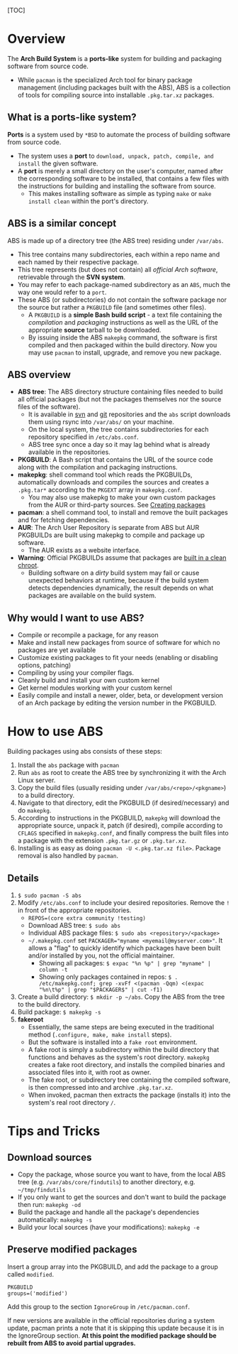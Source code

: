 [TOC]

# Overview
The **Arch Build System** is a **ports-like** system for building and packaging software from source code.
- While `pacman` is the specialized Arch tool for binary package management (including packages built with the ABS), ABS is a collection of tools for compiling source into installable `.pkg.tar.xz` packages.

## What is a ports-like system?
**Ports** is a system used by `*BSD` to automate the process of building software from source code.
- The system uses a **port** to `download, unpack, patch, compile, and install` the given  software.
- A **port** is merely a small directory on the user's computer, named after the corresponding software to be installed, that contains a few files with the instructions for building and installing the software from source.
	+ This makes installing software as simple as typing `make` or `make install clean` within the port's directory.

## ABS is a similar concept
ABS is made up of a directory tree (the ABS tree) residing under `/var/abs`.
- This tree contains many subdirectories, each within a repo name and each named by their respective package.
- This tree represents (but does not contain) all *official Arch software*, retrievable through the **SVN system**.
- You may refer to each package-named subdirectory as an `ABS`, much the way one would refer to a `port`.
- These ABS (or subdirectories) do not contain the software package nor the source but rather a `PKGBUILD` file (and sometimes other files).
	+ A `PKGBUILD` is a **simple Bash build script** - a text file containing the *compilation* and *packaging* instructions as well as the URL of the appropriate **source** tarball to be downloaded.
	+ By issuing inside the ABS `makepkg` command, the software is first compiled and then packaged within the build directory. Now you may use `pacman` to install, upgrade, and remove you new package.

## ABS overview
- **ABS tree**: The ABS directory structure containing files needed to build all official packages (but not the packages themselves nor the source files of the software).
	+ It is available in [svn](https://www.archlinux.org/svn/) and [git](https://projects.archlinux.org/svntogit/packages.git/) repositories and the `abs` script downloads them using rsync into `/var/abs/` on your machine.
	+ On the local system, the tree contains subdirectories for each repository specified in `/etc/abs.conf`.
	+ ABS tree sync once a day so it may lag behind what is already available in the repositories.
- **PKGBUILD**: A Bash script that contains the URL of the source code along with the compilation and packaging instructions.
- **makepkg**: shell command tool which reads the PKGBUILDs, automatically downloads and compiles the sources and creates a `.pkg.tar*` according to the `PKGEXT` array in `makepkg.conf`.
	+ You may also use makepkg to make your own custom packages from the AUR or third-party sources. See [Creating packages](https://wiki.archlinux.org/index.php/Creating_packages)
- **pacman**: a shell command tool, to install and remove the built packages and for fetching dependencies.
- **AUR**: The Arch User Repository is separate from ABS but AUR PKGBUILDs are built using makepkg to compile and package up software.
	+ The AUR exists as a website interface.
- **Warning**: Official PKGBUILDs assume that packages are [built in a clean chroot](https://wiki.archlinux.org/index.php/DeveloperWiki:Building_in_a_Clean_Chroot).
	+ Building software on a *dirty* build system may fail or cause unexpected behaviors at runtime, because if the build system detects dependencies dynamically, the result depends on what packages are available on the build system.

## Why would I want to use ABS?
- Compile or recompile a package, for any reason
- Make and install new packages from source of software for which no packages are yet available
- Customize existing packages to fit your needs (enabling or disabling options, patching)
- Compiling by using your compiler flags.
- Cleanly build and install your own custom kernel
- Get kernel modules working with your custom kernel
- Easily compile and install a newer, older, beta, or development version of an Arch package by editing the version number in the PKGBUILD.

# How to use ABS
Building packages using abs consists of these steps:
1. Install the `abs` package with `pacman`
2. Run `abs` as root to create the ABS tree by synchronizing it with the Arch Linux server.
3. Copy the build files (usually residing under `/var/abs/<repo>/<pkgname>`) to a build directory.
4. Navigate to that directory, edit the PKGBUILD (if desired/necessary) and do `makepkg`.
5. According to instructions in the PKGBUILD, `makepkg` will download the appropriate source, unpack it, patch (if desired), compile according to `CFLAGS` specified in `makepkg.conf`, and finally compress the built files into a package with the extension `.pkg.tar.gz` or `.pkg.tar.xz`.
6. Installing is as easy as doing `pacman -U <.pkg.tar.xz file>`. Package removal is also handled by `pacman`.

## Details
1. `$ sudo pacman -S abs`
2. Modify `/etc/abs.conf` to include your desired repositories. Remove the `!` in front of the appropriate repositories.
	- `REPOS=(core extra community !testing)`
	- Download ABS tree: `$ sudo abs`
	- Individual ABS package files: `$ sudo abs <repository>/<package>`
	- `~/.makepkg.conf` set `PACKAGER="myname <myemail@myserver.com>"`. It allows a "flag" to quickly identify which packages have been built and/or installed by you, not the official maintainer.
		+ Showing all packages:  `$ expac "%n %p" | grep "myname" | column -t`
		+ Showing only packages contained in repos: `$ . /etc/makepkg.conf; grep -xvFf <(pacman -Qqm) <(expac "%n\t%p" | grep "$PACKAGER$" | cut -f1)`
3. Create a build directory: `$ mkdir -p ~/abs`. Copy the ABS from the tree to the build directory.
4. Build package: `$ makepkg -s`
5. **fakeroot**
	- Essentially, the same steps are being executed in the traditional method (`.configure, make, make install` steps).
	- But the software is installed into a `fake root` environment.
	- A fake root is simply a subdirectory within the build directory that functions and behaves as the system's root directory. `makepkg` creates a fake root directory, and installs the compiled binaries and associated files into it, with root as owner.
	- The fake root, or subdirectory tree containing the compiled software, is then compressed into and archive `.pkg.tar.xz`.
	- When invoked, pacman then extracts the package (installs it) into the system's real root directory `/`.


# Tips and Tricks
## Download sources
- Copy the package, whose source you want to have, from the local ABS tree (e.g. `/var/abs/core/findutils`) to another directory, e.g. `~/tmp/findutils`
- If you only want to get the sources and don't want to build the package then run: `makepkg -od`
- Build the package and handle all the package's dependencies automatically: `makepkg -s`
- Build your local sources (have your modifications): `makepkg -e`

## Preserve modified packages
Insert a group array into the PKGBUILD, and add the package to a group called `modified`.

	PKGBUILD
	groups=('modified')

Add this group to the section `IgnoreGroup` in `/etc/pacman.conf`.

If new versions are available in the official repositories during a system update, pacman prints a note that it is skipping this update because it is in the IgnoreGroup section. **At this point the modified package should be rebuilt from ABS to avoid partial upgrades.**
